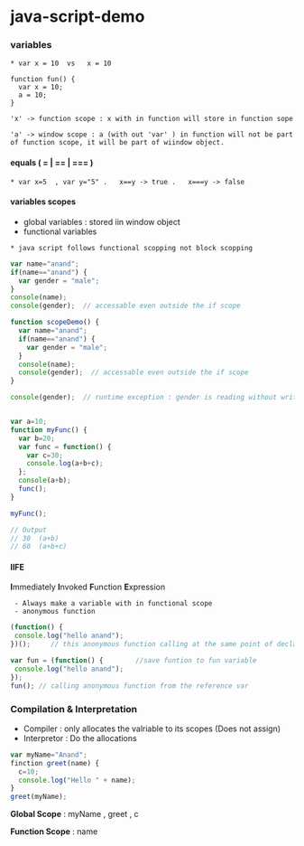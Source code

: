 # java-script-demo

### variables ###

```
* var x = 10  vs   x = 10
```
```
function fun() {
  var x = 10;
  a = 10;
}

'x' -> function scope : x with in function will store in function sope

'a' -> window scope : a (with out 'var' ) in function will not be part of function scope, it will be part of wiindow object.

```

#### equals ( = | == | === ) ####
```
* var x=5  , var y="5" .   x==y -> true .   x===y -> false
```


#### variables scopes ####
* global variables : stored iin window object
* functional variables 
``` 
* java script follows functional scopping not block scopping
```
```javascript
var name="anand";
if(name=="anand") {
  var gender = "male";
}
console(name);
console(gender);  // accessable even outside the if scope
```
```javascript
function scopeDemo() {
  var name="anand";
  if(name=="anand") {
    var gender = "male";
  }
  console(name);
  console(gender);  // accessable even outside the if scope
}

console(gender);  // runtime exception : gender is reading without write operation

```

```js

var a=10;
function myFunc() {
  var b=20;
  var func = function() {
    var c=30;
    console.log(a+b+c);
  };
  console(a+b);
  func();
}

myFunc();

// Output
// 30  (a+b)
// 60  (a+b+c)

```

#### IIFE ####

**I**mmediately **I**nvoked **F**unction **E**xpression

```
 - Always make a variable with in functional scope 
 - anonymous function
```

```javascript
(function() {
 console.log("hello anand");
})();     // this anonymous function calling at the same point of declaration - > IIFE  
```


```javascript
var fun = (function() {        //save funtion to fun variable
 console.log("hello anand");
});
fun(); // calling anonymous function from the reference var
```

### Compilation & Interpretation 
* Compiler : only allocates the valriable to its scopes (Does not assign)
* Interpretor : Do the allocations

```js
var myName="Anand";
finction greet(name) {
  c=10;
  console.log("Hello " + name);
}
greet(myName);
```
**Global Scope** :  myName ,  greet , c

**Function Scope** : name

